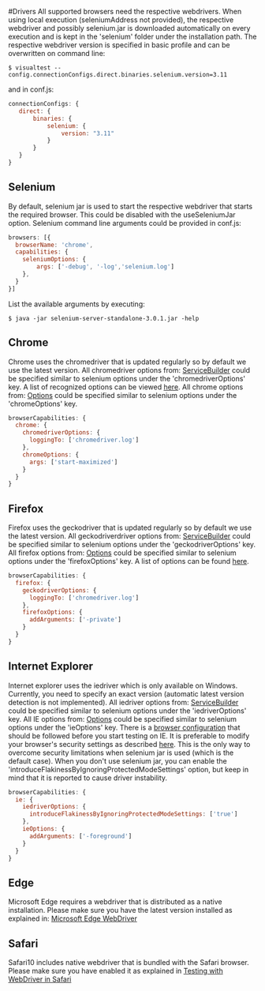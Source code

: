 #Drivers
All supported browsers need the respective webdrivers. When using local execution (seleniumAddress not provided), the respective webdriver and possibly selenium.jar is downloaded automatically on every execution and is kept in the 'selenium' folder under the installation path.
The respective webdriver version is specified in basic profile and can be overwritten on command line:
```
$ visualtest --config.connectionConfigs.direct.binaries.selenium.version=3.11
```
and in conf.js:
 ```javascript
connectionConfigs: {
    direct: {
        binaries: {
            selenium: {
                version: "3.11"
            }
        }
    }
}
```
## Selenium
By default, selenium jar is used to start the respective webdriver that starts the required browser. This could be disabled with the useSeleniumJar option. Selenium command line arguments could be provided in conf.js:
```javascript
browsers: [{
  browserName: 'chrome',
  capabilities: {
    seleniumOptions: {
        args: ['-debug', '-log','selenium.log']
    },
  }
}]
```
List the available arguments by executing:
```
$ java -jar selenium-server-standalone-3.0.1.jar -help
```
## Chrome
Chrome uses the chromedriver that is updated regularly so by default we use the latest version.
All chromedriver options from: [ServiceBuilder](https://github.com/SeleniumHQ/selenium/blob/master/javascript/node/selenium-webdriver/chrome.js) could be specified similar to selenium options under the 'chromedriverOptions' key. A list of recognized options can be viewed [here](http://chromedriver.chromium.org/capabilities).
All chrome options from: [Options](https://github.com/SeleniumHQ/selenium/blob/master/javascript/node/selenium-webdriver/chrome.js) could be specified similar to selenium options under the 'chromeOptions' key.
```javascript
browserCapabilities: {
  chrome: {
    chromedriverOptions: {
      loggingTo: ['chromedriver.log']
    },
    chromeOptions: {
      args: ['start-maximized']
    }
  }
}
```

## Firefox
Firefox uses the geckodriver that is updated regularly so by default we use the latest version.
All geckodriverdriver options from: [ServiceBuilder](https://github.com/SeleniumHQ/selenium/blob/master/javascript/node/selenium-webdriver/firefox.js) could be specified similar to selenium options under the 'geckodriverOptions' key.
All firefox options from: [Options](https://github.com/SeleniumHQ/selenium/blob/master/javascript/node/selenium-webdriver/firefox.js) could be specified similar to selenium options under the 'firefoxOptions' key. A list of options can be found [here](https://developer.mozilla.org/en-US/docs/Mozilla/Command_Line_Options).
```javascript
browserCapabilities: {
  firefox: {
    geckodriverOptions: {
      loggingTo: ['chromedriver.log']
    },
    firefoxOptions: {
      addArguments: ['-private']
    }
  }
}
```

## Internet Explorer
Internet explorer uses the iedriver which is only available on Windows. Currently, you need to specify an exact version (automatic latest version detection is not implemented). All iedriver options from: [ServiceBuilder](https://github.com/SeleniumHQ/selenium/blob/master/javascript/node/selenium-webdriver/ie.js) could be specified similar to selenium options under the 'iedriverOptions' key.
All IE options from: [Options](https://github.com/SeleniumHQ/selenium/blob/master/javascript/node/selenium-webdriver/ie.js) could be specified similar to selenium options under the 'ieOptions' key.
There is a [browser configuration](https://github.com/SeleniumHQ/selenium/wiki/InternetExplorerDriver#required-configuration) that should be followed before you start testing on IE. It is preferable to modify your browser's security settings as described [here](https://github.com/seleniumQuery/seleniumQuery/wiki/seleniumQuery-and-IE-Driver#protected-mode-exception-while-launching-ie-driver). This is the only way to overcome security limitations when selenium jar is used (which is the default case). When you don't use selenium jar, you can enable the 'introduceFlakinessByIgnoringProtectedModeSettings' option, but keep in mind that it is reported to cause driver instability.
```javascript
browserCapabilities: {
  ie: {
    iedriverOptions: {
      introduceFlakinessByIgnoringProtectedModeSettings: ['true']
    },
    ieOptions: {
      addArguments: ['-foreground']
    }
  }
}
```

## Edge
Microsoft Edge requires a webdriver that is distributed as a native installation. Please make sure you have the latest version installed as explained in: [Microsoft Edge WebDriver](https://developer.microsoft.com/en-us/microsoft-edge/tools/webdriver/)

## Safari
Safari10 includes native webdriver that is bundled with the Safari browser. Please make sure you have enabled it as explained in [Testing with WebDriver in Safari](https://developer.apple.com/documentation/webkit/testing_with_webdriver_in_safari)



